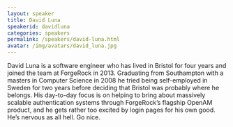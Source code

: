 ```yaml
--- 
layout: speaker 
title: David Luna 
speakerid: davidluna 
categories: speakers 
permalink: /speakers/david-luna.html 
avatar: /img/avatars/david_luna.jpg
---
```


David Luna is a software engineer who has lived in Bristol for four
years and joined the team at ForgeRock in 2013. Graduating from
Southampton with a masters in Computer Science in 2008 he tried being
self-employed in Sweden for two years before deciding that Bristol was
probably where he belongs. His day-to-day focus is on helping to bring
about massively scalable authentication systems through ForgeRock’s
flagship OpenAM product, and he gets rather too excited by login pages
for his own good. He’s nervous as all hell. Go nice.

